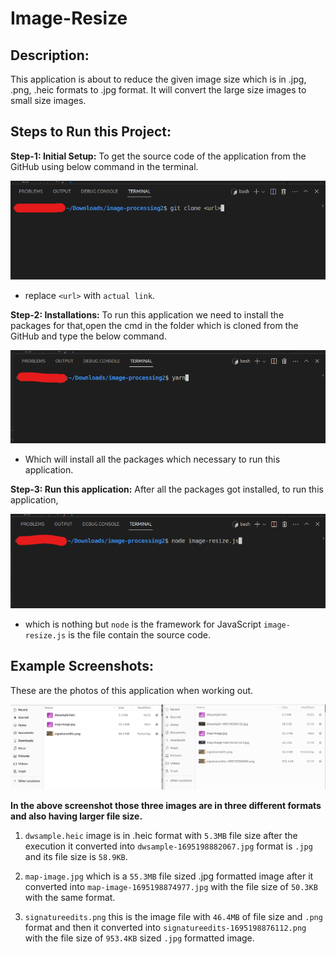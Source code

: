 # Image-Resize
## Description:
  This application is about to reduce the given image size which is in .jpg, .png, .heic formats to .jpg format. It will convert the large size images to small size images.
  
## Steps to Run this Project:
 **Step-1: Initial Setup:** To get the source code of the application from the GitHub using below command in the terminal.
 
![git](https://github.com/sarkarstanmoy/nodejs/blob/main/readmeImage/gitclone.png)

- replace `<url>` with `actual link`.

**Step-2: Installations:** To run this application we need to install the packages for that,open the cmd in the folder which is cloned from the GitHub and type the below command. 

![yarn](https://github.com/sarkarstanmoy/nodejs/blob/main/readmeImage/yarn.png)

- Which will install all the packages which necessary to run this application.

**Step-3: Run this application:** After all the packages got installed, to run this application,

![run](https://github.com/sarkarstanmoy/nodejs/blob/main/readmeImage/run.png)

- which is nothing but `node` is the framework for JavaScript `image-resize.js` is the file contain the source code.

## Example Screenshots:

These are the photos of this application when working out.

![compressedimage](https://github.com/sarkarstanmoy/nodejs/blob/main/readmeImage/compressedimage.png)

**In the above screenshot those three images are in three different formats and also having larger file size.**

1. `dwsample.heic` image is in .heic format with `5.3MB` file size after the execution it converted into `dwsample-1695198882067.jpg` format is `.jpg` and its file size is `58.9KB`.

2. `map-image.jpg` which is a `55.3MB` file sized .jpg formatted image after it converted into `map-image-1695198874977.jpg` with the file size of `50.3KB` with the same format.

3. `signatureedits.png` this is the image file with `46.4MB` of file size and `.png` format and then it converted into `signatureedits-1695198876112.png` with the file size of `953.4KB` sized `.jpg` formatted image.

